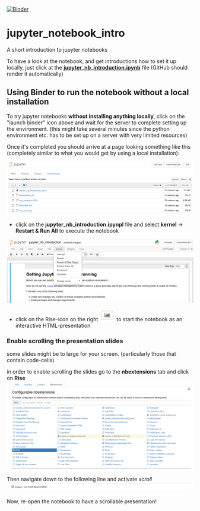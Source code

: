 [![Binder](https://mybinder.org/badge_logo.svg)](https://mybinder.org/v2/gh/raphaelquast/jupyter_notebook_intro/master)


# jupyter_notebook_intro
A short introduction to jupyter notebooks

To have a look at the notebook, and get introductions how to set it up locally, 
just click at the **[jupyter_nb_introduction.ipynb](jupyter_nb_introduction.ipynb)** file 
(GitHub should render it automatically)


## Using Binder to run the notebook without a local installation
To try jupyter notebooks **without installing anything locally**, click on the "launch binder" icon above
and wait for the server to complete setting up the environment. 
(this might take several minutes since the python environment etc. has to be set up on a server with very limited resources)

Once it's completed you should arrive at a page looking something like this  
(completely similar to what you would get by using a local installation):

![jupyter-page](jupyter_page.PNG)

- click on the **jupyter_nb_introduction.ipynpl** file and select **kernel** -> **Restart & Run All** to execute the notebook

![jupyter-page](jupyter_page_2.PNG)

- click on the Rise-icon on the right ![Rise-icon](rise_icon.png) to start the notebook as an interactive HTML-presentation 


### Enable scrolling the presentation slides
some slides might be to large for your screen. (particularly those that contain code-cells)

in order to enable scrolling the slides go to the **nbextensions** tab and click on **Rise**
![jupyter-page](nbextensions.png)

Then navigate down to the following line and activate *scroll*
![jupyter-page](scroll.png)

Now, re-open the notebook to have a scrollable presentation!
